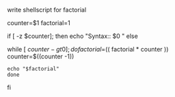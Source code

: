 
write shellscript for factorial

counter=$1
factorial=1

if [ -z $counter]; then
echo "Syntax:: $0 <number>"
else

while [ $counter -gt 0]; do
    factorial=$(( factorial * counter ))
    counter=$((counter -1))

    echo "$factorial"
    done
 fi   